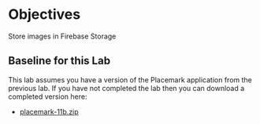 # Objectives

Store images in Firebase Storage

## Baseline for this Lab

This lab assumes you have a version of the Placemark application from the previous lab. If you have not completed the lab then you can download a completed version here:

- [placemark-11b.zip](archives/placemark-11a.zip)


